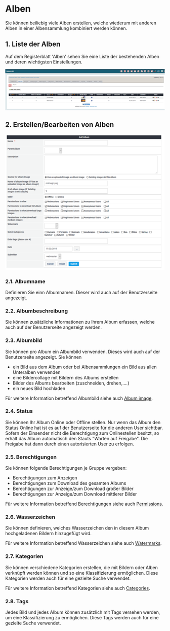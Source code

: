 # Alben

Sie können beiliebig viele Alben erstellen, welche wiederum mit anderen Alben in einer Albensammlung kombiniert werden können.

## 1. Liste der Alben

Auf dem Registerblatt 'Alben' sehen Sie eine Liste der bestehenden Alben und deren wichtigsten Einstellungen.

![Liste der Alben](../../.gitbook/assets/admin_album.png)

## 2. Erstellen/Bearbeiten von Alben

![Erstellen eines Albums](../../.gitbook/assets/admin_album_create.png)

### 2.1. Albumname

Definieren Sie einn Albumnamen. Dieser wird auch auf der Benutzerseite angezeigt.

### 2.2. Albumbeschreibung

Sie können zusätzliche Informationen zu Ihrem Album erfassen, welche auch auf der Benutzerseite angezeigt werden.

### 2.3. Albumbild

Sie können pro Album ein Albumbild verwenden. Dieses wird auch auf der Benutzerseite angezeigt. Sie können

* ein Bild aus dem Album oder bei Albensammlungen ein Bild aus allen Unteralben verwenden
* eine Bildercollage mit Bildern des Albums erstellen
* Bilder des Albums bearbeiten \(zuschneiden, drehen,....\)
* ein neues Bild hochladen

Für weitere Information betreffend Albumbild siehe auch [Album image](../the-user-side/album-image.md).

### 2.4. Status

Sie können Ihr Album Online oder Offline stellen. Nur wenn das Album den Status Online hat ist es auf der Benutzerseite für die anderen User sichtbar. Sofern der Einsender nicht die Berechtigung zum Onlinestellen besitzt, so erhält das Album automatisch den Stauts "Warten auf Freigabe". Die Freigabe hat dann durch einen autorisierten User zu erfolgen.

### 2.5. Berechtigungen

Sie können folgende Berechtigungen je Gruppe vergeben:

* Berechtigungen zum Anzeigen
* Berechtigungen zum Download des gesamten Albums
* Berechtigungen zur Anzeige/zum Download großer Bilder
* Berechtigungen zur Anzeige/zum Download mittlerer Bilder

Für weitere Information betreffend Berechtigungen siehe auch [Permissions](permissions.md).

### 2.6. Wasserzeichen

Sie können definieren, welches Wasserzeichen den in diesem Album hochgeladenen Bildern hinzugefügt wird.

Für weitere Information betreffend Wasserzeichen siehe auch [Watermarks](watermarks.md).

### 2.7. Kategorien

Sie können verschiedene Kategorien erstellen, die mit Bildern oder Alben verknüpft werden können und so eine Klassifizierung ermöglichen. Diese Kategorien werden auch für eine gezielte Suche verwendet.

Für weitere Information betreffend Kategorien siehe auch [Categories](categories.md).

### 2.8. Tags

Jedes Bild und jedes Album können zusätzlich mit Tags versehen werden, um eine Klassifizierung zu ermöglichen. Diese Tags werden auch für eine gezielte Suche verwendet.

